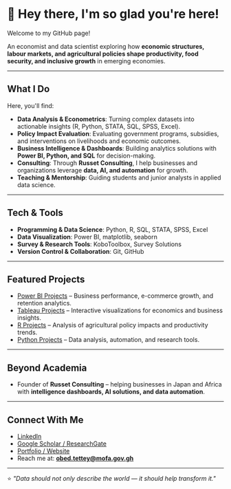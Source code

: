 # 👋 Hey there, I'm so glad you're here!

Welcome to my GitHub page!

An economist and data scientist exploring how **economic structures, labour markets, and agricultural policies shape productivity, food security, and inclusive growth** in emerging economies.

---

## What I Do
Here, you'll find:
- **Data Analysis & Econometrics**: Turning complex datasets into actionable insights (R, Python, STATA, SQL, SPSS, Excel).  
- **Policy Impact Evaluation**: Evaluating government programs, subsidies, and interventions on livelihoods and economic outcomes.  
- **Business Intelligence & Dashboards**: Building analytics solutions with **Power BI, Python, and SQL** for decision-making.
- **Consulting**: Through **Russet Consulting**, I help businesses and organizations leverage **data, AI, and automation** for growth.    
- **Teaching & Mentorship**: Guiding students and junior analysts in applied data science.  

---

## Tech & Tools
- **Programming & Data Science**: Python, R, SQL, STATA, SPSS, Excel  
- **Data Visualization**: Power BI, matplotlib, seaborn  
- **Survey & Research Tools**: KoboToolbox, Survey Solutions
- **Version Control & Collaboration**: Git, GitHub  

---

## Featured Projects
- [Power BI Projects](https://github.com/WanderwithObed/Power-BI-Dashboards) – Business performance, e-commerce growth, and retention analytics.  
- [Tableau Projects](https://github.com/WanderwithObed/Tableau) – Interactive visualizations for economics and business insights.  
- [R Projects](https://github.com/WanderwithObed/R) – Analysis of agricultural policy impacts and productivity trends.  
- [Python Projects](https://github.com/WanderwithObed/Python) – Data analysis, automation, and research tools.  

---

## Beyond Academia
- Founder of **Russet Consulting** – helping businesses in Japan and Africa with **intelligence dashboards, AI solutions, and data automation**. 

---

## Connect With Me
- [LinkedIn](https://www.linkedin.com/in/obed-tettey-103914198/)  
- [Google Scholar / ResearchGate](#)  
- [Portfolio / Website](#)  
- Reach me at: **obed.tettey@mofa.gov.gh**  

---

⭐️ *"Data should not only describe the world — it should help transform it."*  
